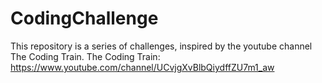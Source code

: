 # CodingChallenge
This repository is a series of challenges, inspired by the youtube channel The Coding Train.
The Coding Train: https://www.youtube.com/channel/UCvjgXvBlbQiydffZU7m1_aw
